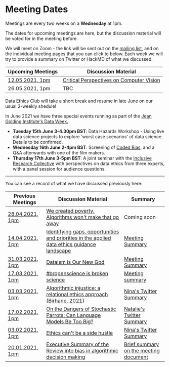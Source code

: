 # Meeting Dates 

Meetings are every two weeks on a **Wednesday** at 1pm.

The dates for upcoming meetings are here, but the discussion material will be voted for in the meeting before. 

We will meet on Zoom - the link will be sent out on the [mailing list](http://eepurl.com/hjkmnX), and on the individual meeting pages that you can click to below.
Each week we will try to provide a summary on Twitter or HackMD of what we discussed.

| Upcoming Meetings                                      | Discussion Material |
|--------------------------------------------------------|---------------------|
| [12.05.2021, 1pm](./meetings/2021/05-may/12-05-2021_meeting.md)  | [Critical Perspectives on Computer Vision](https://slideslive.com/38923500/critical-perspectives-on-computer-vision) |
| 26.05.2021, 1pm                                        |         TBC            |

Data Ethics Club will take a short break and resume in late June on our usual 2-weekly shedule!  

In June 2021 we have three special events running as part of the [Jean Golding Institute's Data Week.](https://www.bristol.ac.uk/golding/get-involved/data-week-online-2021/)

* **Tuesday 15th June 3-4.30pm BST**: Data Hazards Workshop - Using live data science projects to explore 'worst case scenarios' of data science. Details to be confirmed.
* **Wednesday 16th June 2-4pm BST**: Screening of [Coded Bias](https://en.wikipedia.org/wiki/Coded_Bias), and a Q&A afterwards with one of the film makers. 
* **Thursday 17th June 3-5pm BST**: A joint seminar with the [Inclusive Research Collective](https://www.bristol.ac.uk/life-sciences/edi/irc/) with perspectives on data ethics from three experts, with a panel session for audience questions. 

--------------

You can see a record of what we have discussed previously here:

| Previous Meetings | Discussion Material | Summary |
|-------------------|---------------------|---------------------|
| [28.04.2021, 1pm](https://github.com/very-good-science/data-ethics-club/blob/main/meetings/2021/04-april/28-04-21_meeting.md)                                        | [We created poverty. Algorithms won't make that go away](https://www.theguardian.com/commentisfree/2018/may/13/we-created-poverty-algorithms-wont-make-that-go-away)                    | Coming soon |
| [14.04.2021, 1pm](./meetings/2021/03-march/14-04-21_meeting.md) |  [Identifying gaps, opportunities and priorities in the applied data ethics guidance landscape](https://uksa.statisticsauthority.gov.uk/publication/identifying-gaps-opportunities-and-priorities-in-the-applied-data-ethics-guidance-landscape/)  | [Meeting Summary](https://hackmd.io/@nataliethurlby/DEC-ethics-landscape) |
| [31.03.2021, 1pm](./meetings/2021/03-march/31-03-21_meeting.md)| [Dataism is Our New God](https://onlinelibrary.wiley.com/doi/epdf/10.1111/npqu.12080)        | [Meeting Summary](https://hackmd.io/@nataliethurlby/DEC-dataism) |
| [17.03.2021, 1pm](./meetings/2021/03-march/17-03-21_meeting.md)|[#bropenscience is broken science](https://thepsychologist.bps.org.uk/volume-33/november-2020/bropenscience-broken-science)| [Meeting summary](https://hackmd.io/@nataliethurlby/DEC-bropenscience) |
| [03.03.2021, 1pm](./meetings/2021/03-march/03-03-21_meeting.md) | [Algorithmic injustice: a relational ethics approach (Birhane, 2021)](https://www.sciencedirect.com/science/article/pii/S2666389921000155) | [Nina's Twitter Summary](https://twitter.com/ninadicara/status/1367117597397893122?s=20)|
| [17.02.2021, 1pm](./meetings/2021/02-feb/17-02-21_meeting.md) | [On the Dangers of Stochastic Parrots: Can Language Models Be Too Big?](http://faculty.washington.edu/ebender/papers/Stochastic_Parrots.pdf) | [Natalie's Twitter Summary](https://twitter.com/StatalieT/status/1362045192543600641?s=20)|
| [03.02.2021, 1pm](./meetings/2021/02-feb/03-02-21_meeting.md)| [Ethics can't be a side hustle](https://deardesignstudent.com/ethics-cant-be-a-side-hustle-b9e78c090aee) | [Nina's Twitter Summary](https://twitter.com/ninadicara/status/1356976821498175491?s=20) |
| [20.01.2021, 1pm](./meetings/2021/01-jan/20-01-21_meeting.md)   | [Executive Summary of the Review into bias in algorithmic decision making](meetings/2021/jan/20-01-20_cdei_algorithmic_bias_summary.pdf)| [Brief summary on the meeting document](./meetings/2021/01-jan/20-01-21_meeting.md) |

